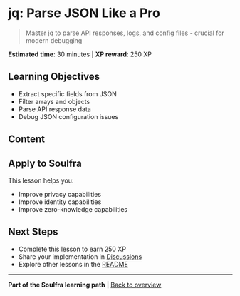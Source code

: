 # jq: Parse JSON Like a Pro

> Master jq to parse API responses, logs, and config files - crucial for modern debugging

**Estimated time**: 30 minutes | **XP reward**: 250 XP

## Learning Objectives

- Extract specific fields from JSON
- Filter arrays and objects
- Parse API response data
- Debug JSON configuration issues

## Content


## Apply to Soulfra

This lesson helps you:
- Improve privacy capabilities
- Improve identity capabilities
- Improve zero-knowledge capabilities

## Next Steps

- Complete this lesson to earn 250 XP
- Share your implementation in [Discussions](https://github.com/Soulfra/soulfra/discussions)
- Explore other lessons in the [README](../README.md)

---

**Part of the Soulfra learning path** | [Back to overview](../README.md)

